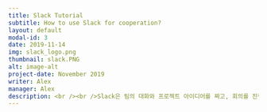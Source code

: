 ```yaml
---
title: Slack Tutorial
subtitle: How to use Slack for cooperation?
layout: default
modal-id: 3
date: 2019-11-14
img: slack_logo.png
thumbnail: slack.PNG
alt: image-alt
project-date: November 2019
writer: Alex
manager: Alex
description: <br /><br />Slack은 팀의 대화와 프로젝트 아이디어를 짜고, 회의를 진행할 수 있는 툴입니다.<br />Slack을 처음 접하셨다면 다음 아래의 초대 링크를 클릭합니다.<br /><br /> https://join.slack.com/t/teamnerd-workspace/shared_invite/<br />enQtODQ0OTE3MzEwNjU4LWU1MGUxMjczOGQ5MDNmMT<br />JlODRmYjg5YTlhM2QwZWEyMDA1ZDE3MDgzZjJlOWI2ZjczZGVkNTNmZTY0MmY0ZTg<br /><br /><br /><img src="/img/portfolio/slack_1.PNG" width="90%"></img><br />이메일을 입력후 나오는 페이지입니다. 이후 이메일 인증을 완료하면 다음과 같이 나오게 됩니다.<br /><br /><img src="/img/portfolio/slack_2.PNG" width="90%"></img><br />Slack은 직관적으로 잘만들어졌기 때문에, 큰 설명이 필요 없지만, 좀 더 이해가 필요하다면,<br />나동빈님의 블로그를 첨부합니다.<br /> https://ndb796.tistory.com/195?category=987004<br />
---
```

